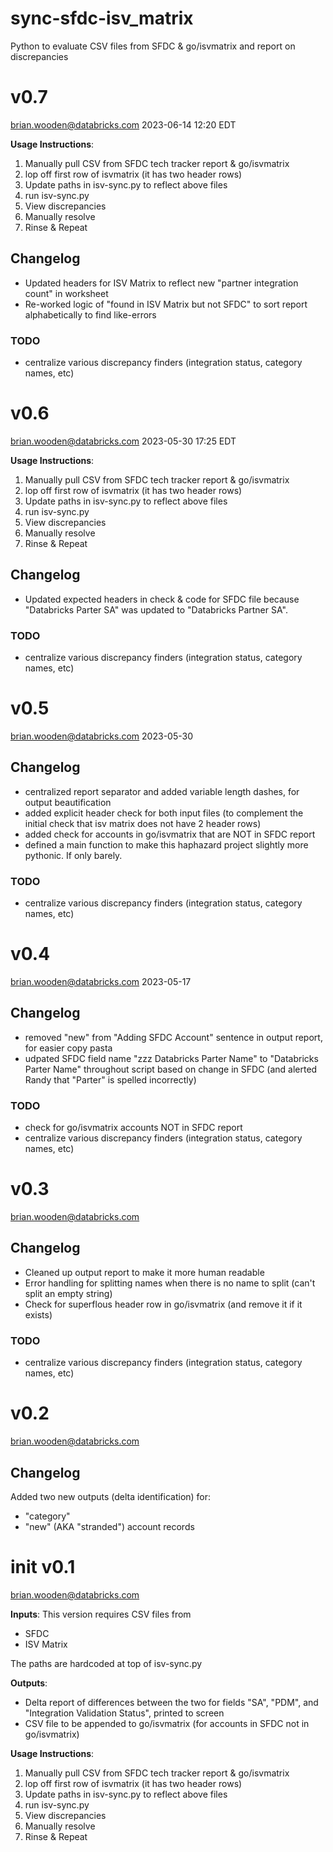 # sync-sfdc-isv_matrix
Python to evaluate CSV files from SFDC &amp; go/isvmatrix and report on discrepancies

# v0.7
brian.wooden@databricks.com
2023-06-14 12:20 EDT

**Usage Instructions**:
 1. Manually pull CSV from SFDC tech tracker report & go/isvmatrix
 2. lop off first row of isvmatrix (it has two header rows)
 3. Update paths in isv-sync.py to reflect above files
 4. run isv-sync.py
 5. View discrepancies
 6. Manually resolve
 7. Rinse & Repeat


## Changelog
 - Updated headers for ISV Matrix to reflect new "partner integration count" in worksheet
 - Re-worked logic of "found in ISV Matrix but not SFDC" to sort report alphabetically to find like-errors

### TODO
 - centralize various discrepancy finders (integration status, category names, etc)

# v0.6
brian.wooden@databricks.com
2023-05-30 17:25 EDT

**Usage Instructions**:
 1. Manually pull CSV from SFDC tech tracker report & go/isvmatrix
 2. lop off first row of isvmatrix (it has two header rows)
 3. Update paths in isv-sync.py to reflect above files
 4. run isv-sync.py
 5. View discrepancies
 6. Manually resolve
 7. Rinse & Repeat


## Changelog
 - Updated expected headers in check & code for SFDC file because "Databricks Parter SA" was updated to "Databricks Partner SA".

### TODO
 - centralize various discrepancy finders (integration status, category names, etc)

# v0.5
brian.wooden@databricks.com
2023-05-30

## Changelog
 - centralized report separator and added variable length dashes, for output beautification
 - added explicit header check for both input files (to complement the initial check that isv matrix does not have 2 header rows)
 - added check for accounts in go/isvmatrix that are NOT in SFDC report
 - defined a main function to make this haphazard project slightly more pythonic. If only barely. 

### TODO
 - centralize various discrepancy finders (integration status, category names, etc)


# v0.4
brian.wooden@databricks.com
2023-05-17

## Changelog
 - removed "new" from "Adding SFDC Account" sentence in output report, for easier copy pasta
 - udpated SFDC field name "zzz Databricks Parter Name" to "Databricks Parter Name" throughout script based on change in SFDC (and alerted Randy that "Parter" is spelled incorrectly)

### TODO
 - check for go/isvmatrix accounts NOT in SFDC report
 - centralize various discrepancy finders (integration status, category names, etc)

# v0.3
brian.wooden@databricks.com

## Changelog
 - Cleaned up output report to make it more human readable
 - Error handling for splitting names when there is no name to split (can't split an empty string)
 - Check for superflous header row in go/isvmatrix (and remove it if it exists)

### TODO
 - centralize various discrepancy finders (integration status, category names, etc)


# v0.2
brian.wooden@databricks.com

## Changelog
Added two new outputs (delta identification) for:

 - "category"
 - "new" (AKA "stranded") account records

# init v0.1
brian.wooden@databricks.com

**Inputs**: 
This version requires CSV files from 

 - SFDC
 - ISV Matrix

The paths are hardcoded at top of isv-sync.py

**Outputs**: 
 - Delta report of differences between the two for fields "SA", "PDM", and "Integration Validation Status", printed to screen
 - CSV file to be appended to go/isvmatrix (for accounts in SFDC not in go/isvmatrix)


**Usage Instructions**:
 1. Manually pull CSV from SFDC tech tracker report & go/isvmatrix
 2. lop off first row of isvmatrix (it has two header rows)
 3. Update paths in isv-sync.py to reflect above files
 4. run isv-sync.py
 5. View discrepancies
 6. Manually resolve
 7. Rinse & Repeat
